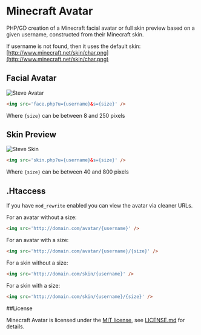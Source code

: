 # Minecraft Avatar

PHP/GD creation of a Minecraft facial avatar or full skin preview based on a given username, constructed from their Minecraft skin.

If username is not found, then it uses the default skin: [http://www.minecraft.net/skin/char.png](http://www.minecraft.net/skin/char.png)

## Facial Avatar

<img src='http://jamiebicknell.github.io/Minecraft-Avatar/1379352360571.png' alt='Steve Avatar' />

```html
<img src='face.php?u={username}&s={size}' />
```

Where `{size}` can be between 8 and 250 pixels

## Skin Preview

<img src='http://jamiebicknell.github.io/Minecraft-Avatar/1379352360572.png' alt='Steve Skin' />

```html
<img src='skin.php?u={username}&s={size}' />
```

Where `{size}` can be between 40 and 800 pixels

## .Htaccess

If you have `mod_rewrite` enabled you can view the avatar via cleaner URLs.

For an avatar without a size:

```html
<img src='http://domain.com/avatar/{username}' />
```

For an avatar with a size:

```html
<img src='http://domain.com/avatar/{username}/{size}' />
```

For a skin without a size:

```html
<img src='http://domain.com/skin/{username}' />
```

For a skin with a size:

```html
<img src='http://domain.com/skin/{username}/{size}' />
```

##License

Minecraft Avatar is licensed under the [MIT license](http://opensource.org/licenses/MIT), see [LICENSE.md](https://github.com/jamiebicknell/Minecraft-Avatar/blob/master/LICENSE.md) for details.
